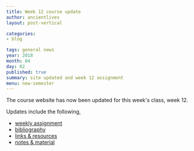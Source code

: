 ```yaml
---
title: Week 12 course update
author: ancientlives
layout: post-vertical

categories:
- blog

tags: general news
year: 2018
month: 04
day: 02
published: true
summary: site updated and week 12 assignment
menu: new-semester
---
```


The course website has now been updated for this week's class, week 12.

Updates include the following,

* [weekly assignment](/weekly_assignment)
* [bibliography](/bibliography)
* [links & resources](/links)
* [notes & material](/notes)
